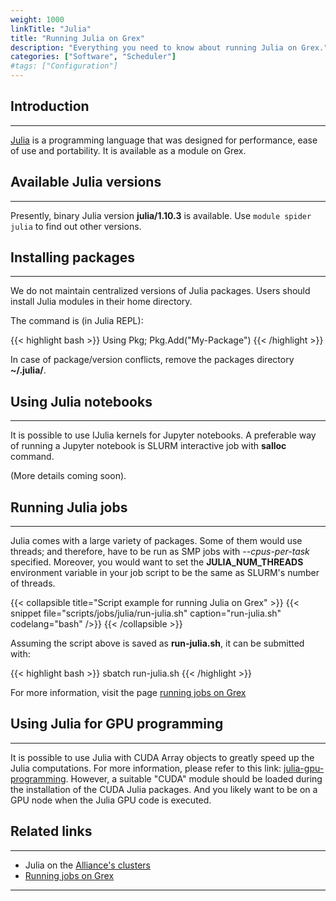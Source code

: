 ```yaml
---
weight: 1000
linkTitle: "Julia"
title: "Running Julia on Grex"
description: "Everything you need to know about running Julia on Grex."
categories: ["Software", "Scheduler"]
#tags: ["Configuration"]
---
```


## Introduction
---

[Julia](https://julialang.org/) is a programming language that was designed for performance, ease of use and portability. It is available as a module on Grex. 

## Available Julia versions
---

Presently, binary Julia version **julia/1.10.3** is available. Use ```module spider julia``` to find out other versions.

## Installing packages
---

We do not maintain centralized versions of Julia packages. Users should install Julia modules in their home directory. 

The command is (in Julia REPL): 

{{< highlight bash >}}
Using Pkg; Pkg.Add("My-Package")
{{< /highlight >}}

In case of package/version conflicts, remove the packages directory __~/.julia/__.

## Using Julia notebooks
---

It is possible to use IJulia kernels for Jupyter notebooks. A preferable way of running a Jupyter notebook is SLURM interactive job with **salloc** command.

(More details coming soon).

## Running Julia jobs 
---

Julia comes with a large variety of packages. Some of them would use threads; and therefore, have to be run as SMP jobs with _--cpus-per-task_ specified. Moreover, you would want to set the __JULIA_NUM_THREADS__ environment variable in your job script to be the same as SLURM's number of threads. 

{{< collapsible title="Script example for running Julia on Grex" >}}
{{< snippet
    file="scripts/jobs/julia/run-julia.sh"
    caption="run-julia.sh"
    codelang="bash"
/>}}
{{< /collapsible >}}

Assuming the script above is saved as __run-julia.sh__, it can be submitted with:

{{< highlight bash >}}
sbatch run-julia.sh
{{< /highlight >}}

For more information, visit the page [running jobs on Grex](running-jobs)

## Using Julia for GPU programming
---

It is possible to use Julia with CUDA Array objects to greatly speed up the Julia computations. For more information, please refer to this link: [julia-gpu-programming](https://nextjournal.com/sdanisch/julia-gpu-programming). However, a suitable "CUDA" module should be loaded during the installation of the CUDA Julia packages. And you likely want to be on a GPU node when the Julia GPU code is executed.

## Related links
---

* Julia on the [Alliance's clusters](https://docs.alliancecan.ca/wiki/Julia)
* [Running jobs on Grex](running-jobs)

---

<!-- {{< treeview display="tree" />}} -->

<!-- Changes and update:
* Last revision: Aug 28, 2024. 
-->
